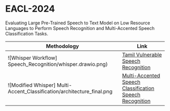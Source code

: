# EACL-2024
Evaluating Large Pre-Trained Speech to Text Model on Low Resource Languages to Perform Speech Recognition and Multi-Accented Speech Classification Tasks.

| Methodology | Link |
|--|--|
|![Whisper Workflow] Speech_Recognition/whisper.drawio.png)  | [Tamil Vulnerable Speech Recognition](Speech_Recognition) |
|![Modified Whisper] Multi-Accent_Classification/architecture_final.png| [Multi-Accented Speech Classification Speech Recognition](Multi-Accent_Classification)|
